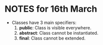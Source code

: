 # NOTES for 16th March

* Classes have 3 main specifiers:
    1. __public__: Class is visible everywhere.
    2. __abstract__: Class cannot be instantiated.
    3. __final__: Class cannot be extended.